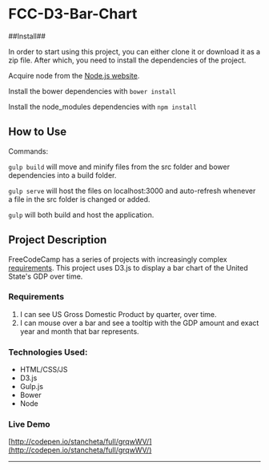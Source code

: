 # FCC-D3-Bar-Chart

##Install##

In order to start using this project, you can either clone it or download it as
a zip file. After which, you need to install the dependencies of the project.

Acquire node from the [Node.js website](https://nodejs.com/en/).

Install the bower dependencies with `bower install`

Install the node_modules dependencies with `npm install`

## How to Use

Commands:

`gulp build` will move and minify files from the src folder and bower
dependencies into a build folder.

`gulp serve` will host the files on localhost:3000 and auto-refresh whenever a
file in the src folder is changed or added.

`gulp` will both build and host the application.

## Project Description

FreeCodeCamp has a series of projects with increasingly complex [requirements](https://www.freecodecamp.com/challenges/visualize-data-with-a-bar-chart).
This project uses D3.js to display a bar chart of the United State's GDP over time. 

### Requirements
1. I can see US Gross Domestic Product by quarter, over time.
2. I can mouse over a bar and see a tooltip with the GDP amount and exact year and month that bar represents.

### Technologies Used:
+ HTML/CSS/JS
+ D3.js
+ Gulp.js
+ Bower
+ Node

### Live Demo
[http://codepen.io/stancheta/full/grqwWV/](http://codepen.io/stancheta/full/grqwWV/)

---
